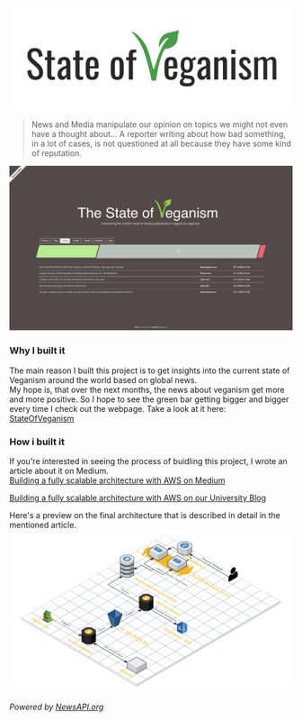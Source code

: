 <img src="assets/state_of_veganism.png"/>

> News and Media manipulate our opinion on topics we might not even have a thought about... A reporter writing about how bad something, in a lot of cases, is not questioned at all because they have some kind of reputation.   

![frontend](assets/frontend_neutral.png)

### Why I built it
The main reason I built this project is to get insights into the current state of Veganism around the world based on global news.   
My hope is, that over the next months, the news about veganism get more and more positive. So I hope to see the green bar getting bigger and bigger every time I check out the webpage.
Take a look at it here:   
[StateOfVeganism](http://sovfrontend-env.qrg7cy6rmq.us-east-1.elasticbeanstalk.com)


### How i built it
If you're interested in seeing the process of buidling this project, I wrote an article about it on Medium.   
[Building a fully scalable architecture with AWS on Medium](https://medium.freecodecamp.org/how-to-build-a-fully-scalable-architecture-with-aws-5c4e8612565e)

[Building a fully scalable architecture with AWS on our University Blog](https://blog.mi.hdm-stuttgart.de/index.php/2018/07/31/building-a-fully-scalable-architecture-with-aws/)

Here's a preview on the final architecture that is described in detail in the mentioned article.
![architecture](assets/sov_architecture_small.png)

###### Powered by [NewsAPI.org](https://newsapi.org)
